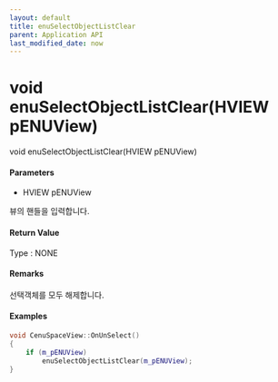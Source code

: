```yaml
---
layout: default
title: enuSelectObjectListClear
parent: Application API
last_modified_date: now
---
```

# void enuSelectObjectListClear\(HVIEW pENUView\)

void enuSelectObjectListClear\(HVIEW pENUView\)

#### Parameters

* HVIEW pENUView

뷰의 핸들을 입력합니다.

#### Return Value

Type : NONE

#### Remarks

선택객체를 모두 해제합니다.

#### Examples

```cpp
void CenuSpaceView::OnUnSelect()
{
    if (m_pENUView)
        enuSelectObjectListClear(m_pENUView);
}
```



